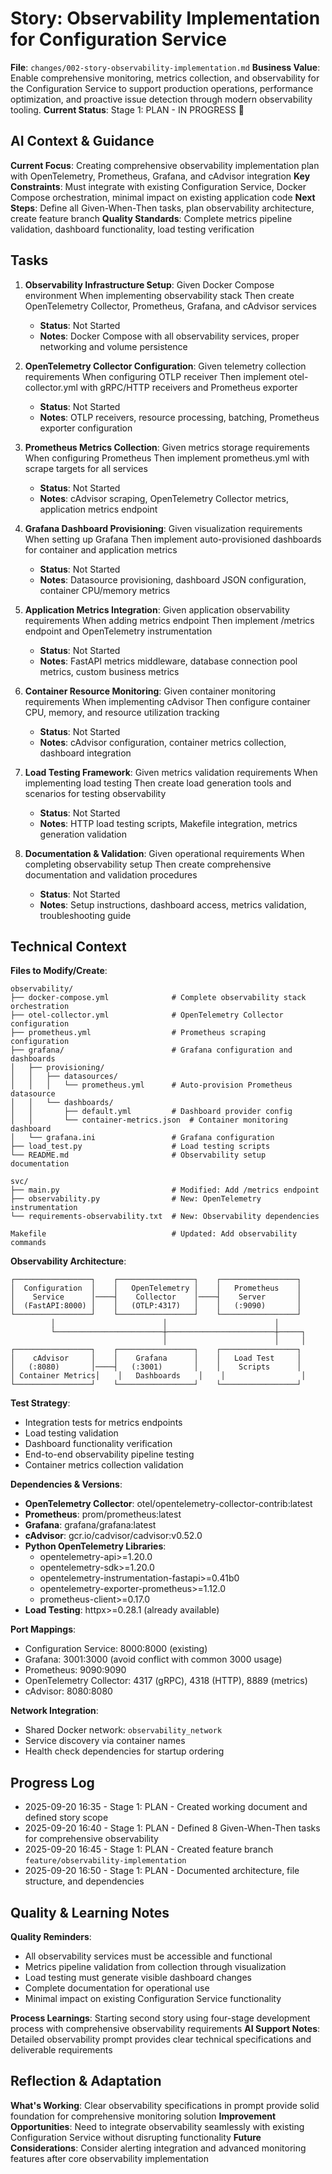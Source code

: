 # Story: Observability Implementation for Configuration Service

**File**: `changes/002-story-observability-implementation.md`
**Business Value**: Enable comprehensive monitoring, metrics collection, and observability for the Configuration Service to support production operations, performance optimization, and proactive issue detection through modern observability tooling.
**Current Status**: Stage 1: PLAN - IN PROGRESS 🔄

## AI Context & Guidance
**Current Focus**: Creating comprehensive observability implementation plan with OpenTelemetry, Prometheus, Grafana, and cAdvisor integration
**Key Constraints**: Must integrate with existing Configuration Service, Docker Compose orchestration, minimal impact on existing application code
**Next Steps**: Define all Given-When-Then tasks, plan observability architecture, create feature branch
**Quality Standards**: Complete metrics pipeline validation, dashboard functionality, load testing verification

## Tasks

1. **Observability Infrastructure Setup**: Given Docker Compose environment When implementing observability stack Then create OpenTelemetry Collector, Prometheus, Grafana, and cAdvisor services
   - **Status**: Not Started
   - **Notes**: Docker Compose with all observability services, proper networking and volume persistence

2. **OpenTelemetry Collector Configuration**: Given telemetry collection requirements When configuring OTLP receiver Then implement otel-collector.yml with gRPC/HTTP receivers and Prometheus exporter
   - **Status**: Not Started
   - **Notes**: OTLP receivers, resource processing, batching, Prometheus exporter configuration

3. **Prometheus Metrics Collection**: Given metrics storage requirements When configuring Prometheus Then implement prometheus.yml with scrape targets for all services
   - **Status**: Not Started
   - **Notes**: cAdvisor scraping, OpenTelemetry Collector metrics, application metrics endpoint

4. **Grafana Dashboard Provisioning**: Given visualization requirements When setting up Grafana Then implement auto-provisioned dashboards for container and application metrics
   - **Status**: Not Started
   - **Notes**: Datasource provisioning, dashboard JSON configuration, container CPU/memory metrics

5. **Application Metrics Integration**: Given application observability requirements When adding metrics endpoint Then implement /metrics endpoint and OpenTelemetry instrumentation
   - **Status**: Not Started
   - **Notes**: FastAPI metrics middleware, database connection pool metrics, custom business metrics

6. **Container Resource Monitoring**: Given container monitoring requirements When implementing cAdvisor Then configure container CPU, memory, and resource utilization tracking
   - **Status**: Not Started
   - **Notes**: cAdvisor configuration, container metrics collection, dashboard integration

7. **Load Testing Framework**: Given metrics validation requirements When implementing load testing Then create load generation tools and scenarios for testing observability
   - **Status**: Not Started
   - **Notes**: HTTP load testing scripts, Makefile integration, metrics generation validation

8. **Documentation & Validation**: Given operational requirements When completing observability setup Then create comprehensive documentation and validation procedures
   - **Status**: Not Started
   - **Notes**: Setup instructions, dashboard access, metrics validation, troubleshooting guide

## Technical Context
**Files to Modify/Create**:
```
observability/
├── docker-compose.yml              # Complete observability stack orchestration
├── otel-collector.yml              # OpenTelemetry Collector configuration
├── prometheus.yml                  # Prometheus scraping configuration
├── grafana/                        # Grafana configuration and dashboards
│   ├── provisioning/
│   │   ├── datasources/
│   │   │   └── prometheus.yml      # Auto-provision Prometheus datasource
│   │   └── dashboards/
│   │       ├── default.yml         # Dashboard provider config
│   │       └── container-metrics.json  # Container monitoring dashboard
│   └── grafana.ini                 # Grafana configuration
├── load_test.py                    # Load testing scripts
└── README.md                       # Observability setup documentation

svc/
├── main.py                         # Modified: Add /metrics endpoint
├── observability.py                # New: OpenTelemetry instrumentation
└── requirements-observability.txt  # New: Observability dependencies

Makefile                            # Updated: Add observability commands
```

**Observability Architecture**:
```
┌─────────────────┐    ┌─────────────────┐    ┌─────────────────┐
│  Configuration  │    │   OpenTelemetry │    │   Prometheus    │
│    Service      │────┤    Collector    │────┤    Server       │
│  (FastAPI:8000) │    │   (OTLP:4317)   │    │   (:9090)       │
└─────────────────┘    └─────────────────┘    └─────────────────┘
         │                        │                        │
         └────────────────────────┼────────────────────────┼─────┐
                                  │                        │     │
┌─────────────────┐    ┌─────────────────┐    ┌─────────────────┐
│    cAdvisor     │    │    Grafana      │    │   Load Test     │
│   (:8080)       │────┤   (:3001)       │    │    Scripts      │
│ Container Metrics│    │   Dashboards    │    │                 │
└─────────────────┘    └─────────────────┘    └─────────────────┘
```

**Test Strategy**:
- Integration tests for metrics endpoints
- Load testing validation
- Dashboard functionality verification
- End-to-end observability pipeline testing
- Container metrics collection validation

**Dependencies & Versions**:
- **OpenTelemetry Collector**: otel/opentelemetry-collector-contrib:latest
- **Prometheus**: prom/prometheus:latest
- **Grafana**: grafana/grafana:latest
- **cAdvisor**: gcr.io/cadvisor/cadvisor:v0.52.0
- **Python OpenTelemetry Libraries**:
  - opentelemetry-api>=1.20.0
  - opentelemetry-sdk>=1.20.0
  - opentelemetry-instrumentation-fastapi>=0.41b0
  - opentelemetry-exporter-prometheus>=1.12.0
  - prometheus-client>=0.17.0
- **Load Testing**: httpx>=0.28.1 (already available)

**Port Mappings**:
- Configuration Service: 8000:8000 (existing)
- Grafana: 3001:3000 (avoid conflict with common 3000 usage)
- Prometheus: 9090:9090
- OpenTelemetry Collector: 4317 (gRPC), 4318 (HTTP), 8889 (metrics)
- cAdvisor: 8080:8080

**Network Integration**:
- Shared Docker network: `observability_network`
- Service discovery via container names
- Health check dependencies for startup ordering

## Progress Log
- 2025-09-20 16:35 - Stage 1: PLAN - Created working document and defined story scope
- 2025-09-20 16:40 - Stage 1: PLAN - Defined 8 Given-When-Then tasks for comprehensive observability
- 2025-09-20 16:45 - Stage 1: PLAN - Created feature branch `feature/observability-implementation`
- 2025-09-20 16:50 - Stage 1: PLAN - Documented architecture, file structure, and dependencies

## Quality & Learning Notes
**Quality Reminders**:
- All observability services must be accessible and functional
- Metrics pipeline validation from collection through visualization
- Load testing must generate visible dashboard changes
- Complete documentation for operational use
- Minimal impact on existing Configuration Service functionality

**Process Learnings**: Starting second story using four-stage development process with comprehensive observability requirements
**AI Support Notes**: Detailed observability prompt provides clear technical specifications and deliverable requirements

## Reflection & Adaptation
**What's Working**: Clear observability specifications in prompt provide solid foundation for comprehensive monitoring solution
**Improvement Opportunities**: Need to integrate observability seamlessly with existing Configuration Service without disrupting functionality
**Future Considerations**: Consider alerting integration and advanced monitoring features after core observability implementation